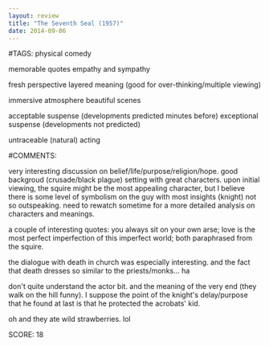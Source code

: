```yaml
---
layout: review
title: "The Seventh Seal (1957)"
date: 2014-09-06
---
```


#TAGS:
physical comedy

memorable quotes
empathy and sympathy

fresh perspective
layered meaning (good for over-thinking/multiple viewing)

immersive atmosphere
beautiful scenes

acceptable suspense (developments predicted minutes before)
exceptional suspense (developments not predicted)

untraceable (natural) acting

#COMMENTS:

very interesting discussion on belief/life/purpose/religion/hope. good backgroud (crusade/black plague) setting with great characters. upon initial viewing, the squire might be the most appealing character, but I believe there is some level of symbolism on the guy with most insights (knight) not so outspeaking. need to rewatch sometime for a more detailed analysis on characters and meanings.

a couple of interesting quotes: you always sit on your own arse; love is the most perfect imperfection of this imperfect world; both paraphrased from the squire.

the dialogue with death in church was especially interesting. and the fact that death dresses so similar to the priests/monks... ha

don't quite understand the actor bit. and the meaning of the very end (they walk on the hill funny). I suppose the point of the knight's delay/purpose that he found at last is that he protected the acrobats' kid.

oh and they ate wild strawberries. lol





SCORE:
18
